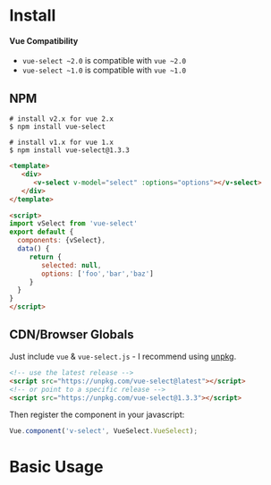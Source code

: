 # Install

#### Vue Compatibility
- `vue-select ~2.0` is compatible with `vue ~2.0`
- `vue-select ~1.0` is compatible with `vue ~1.0`

## NPM

```shell
# install v2.x for vue 2.x
$ npm install vue-select

# install v1.x for vue 1.x
$ npm install vue-select@1.3.3
```

```html
<template>
   <div>
      <v-select v-model="select" :options="options"></v-select>
   </div>
</template>

<script>
import vSelect from 'vue-select'
export default {
  components: {vSelect},
  data() {
     return {
        selected: null,
        options: ['foo','bar','baz']
     }
  }
}
</script>
```

## CDN/Browser Globals

Just include `vue` & `vue-select.js` - I recommend using [unpkg](https://unpkg.com/#/).

```html
<!-- use the latest release -->
<script src="https://unpkg.com/vue-select@latest"></script>
<!-- or point to a specific release -->
<script src="https://unpkg.com/vue-select@1.3.3"></script>
```
Then register the component in your javascript:

```js
Vue.component('v-select', VueSelect.VueSelect);
```

# Basic Usage
